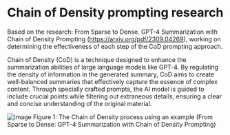 # Chain of Density prompting research
Based on the research: From Sparse to Dense. GPT-4 Summarization with Chain of Density Prompting (https://arxiv.org/pdf/2309.04269), working on determining the effectiveness of each step of the CoD prompting approach. 

Chain of Density (CoD) is a technique designed to enhance the summarization abilities of large language models like GPT-4. By regulating the density of information in the generated summary, CoD aims to create well-balanced summaries that effectively capture the essence of complex content. Through specially crafted prompts, the AI model is guided to include crucial points while filtering out extraneous details, ensuring a clear and concise understanding of the original material.

![image](https://github.com/user-attachments/assets/cef4a7fb-f6a5-4080-be76-3d8242f566c6)
Figure 1: The Chain of Density process using an example (From Sparse to Dense: GPT-4 Summarization with Chain of Density Prompting) 
